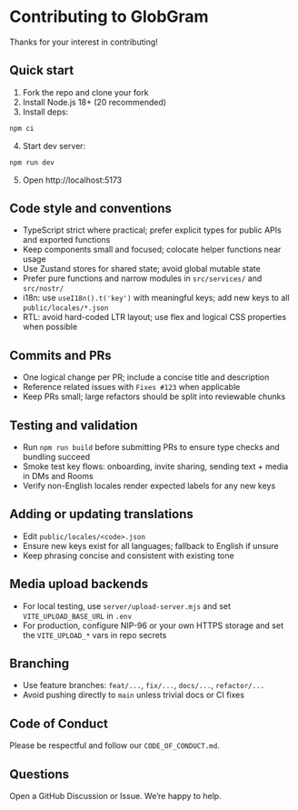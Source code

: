 # Contributing to GlobGram

Thanks for your interest in contributing!

## Quick start

1. Fork the repo and clone your fork
2. Install Node.js 18+ (20 recommended)
3. Install deps:

```powershell
npm ci
```

4. Start dev server:

```powershell
npm run dev
```

5. Open http://localhost:5173

## Code style and conventions

- TypeScript strict where practical; prefer explicit types for public APIs and exported functions
- Keep components small and focused; colocate helper functions near usage
- Use Zustand stores for shared state; avoid global mutable state
- Prefer pure functions and narrow modules in `src/services/` and `src/nostr/`
- i18n: use `useI18n().t('key')` with meaningful keys; add new keys to all `public/locales/*.json`
- RTL: avoid hard-coded LTR layout; use flex and logical CSS properties when possible

## Commits and PRs

- One logical change per PR; include a concise title and description
- Reference related issues with `Fixes #123` when applicable
- Keep PRs small; large refactors should be split into reviewable chunks

## Testing and validation

- Run `npm run build` before submitting PRs to ensure type checks and bundling succeed
- Smoke test key flows: onboarding, invite sharing, sending text + media in DMs and Rooms
- Verify non-English locales render expected labels for any new keys

## Adding or updating translations

- Edit `public/locales/<code>.json`
- Ensure new keys exist for all languages; fallback to English if unsure
- Keep phrasing concise and consistent with existing tone

## Media upload backends

- For local testing, use `server/upload-server.mjs` and set `VITE_UPLOAD_BASE_URL` in `.env`
- For production, configure NIP-96 or your own HTTPS storage and set the `VITE_UPLOAD_*` vars in repo secrets

## Branching

- Use feature branches: `feat/...`, `fix/...`, `docs/...`, `refactor/...`
- Avoid pushing directly to `main` unless trivial docs or CI fixes

## Code of Conduct

Please be respectful and follow our `CODE_OF_CONDUCT.md`.

## Questions

Open a GitHub Discussion or Issue. We’re happy to help.
